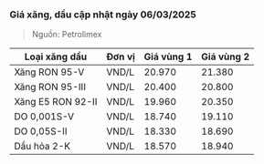 
### Giá xăng, dầu cập nhật ngày 06/03/2025
> Nguồn: Petrolimex

| Loại xăng dầu     | Đơn vị | Giá vùng 1 | Giá vùng 2 |
|-------------------|--------|------------|------------|
| Xăng RON 95-V     | VND/L  |     20.970 |     21.380 |
| Xăng RON 95-III   | VND/L  |     20.400 |     20.800 |
| Xăng E5 RON 92-II | VND/L  |     19.960 |     20.350 |
| DO 0,001S-V       | VND/L  |     18.740 |     19.110 |
| DO 0,05S-II       | VND/L  |     18.330 |     18.690 |
| Dầu hỏa 2-K       | VND/L  |     18.570 |     18.940 |
